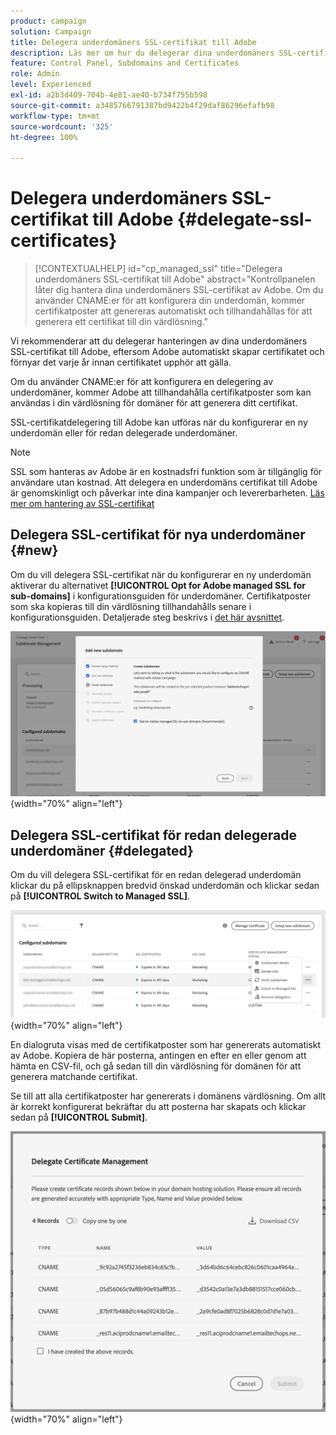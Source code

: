 ```yaml
---
product: campaign
solution: Campaign
title: Delegera underdomäners SSL-certifikat till Adobe
description: Läs mer om hur du delegerar dina underdomäners SSL-certifikat till Adobe
feature: Control Panel, Subdomains and Certificates
role: Admin
level: Experienced
exl-id: a2b3d409-704b-4e81-ae40-b734f755b598
source-git-commit: a3485766791387bd9422b4f29daf86296efafb98
workflow-type: tm+mt
source-wordcount: '325'
ht-degree: 100%

---
```


# Delegera underdomäners SSL-certifikat till Adobe {#delegate-ssl-certificates}

>[!CONTEXTUALHELP]
>id="cp_managed_ssl"
>title="Delegera underdomäners SSL-certifikat till Adobe"
>abstract="Kontrollpanelen låter dig hantera dina underdomäners SSL-certifikat av Adobe. Om du använder CNAME:er för att konfigurera din underdomän, kommer certifikatposter att genereras automatiskt och tillhandahållas för att generera ett certifikat till din värdlösning."

Vi rekommenderar att du delegerar hanteringen av dina underdomäners SSL-certifikat till Adobe, eftersom Adobe automatiskt skapar certifikatet och förnyar det varje år innan certifikatet upphör att gälla.

Om du använder CNAME:er för att konfigurera en delegering av underdomäner, kommer Adobe att tillhandahålla certifikatposter som kan användas i din värdlösning för domäner för att generera ditt certifikat.

SSL-certifikatdelegering till Adobe kan utföras när du konfigurerar en ny underdomän eller för redan delegerade underdomäner.

>[!NOTE]
>
>SSL som hanteras av Adobe är en kostnadsfri funktion som är tillgänglig för användare utan kostnad. Att delegera en underdomäns certifikat till Adobe är genomskinligt och påverkar inte dina kampanjer och levererbarheten. [Läs mer om hantering av SSL-certifikat](monitoring-ssl-certificates.md#management)


## Delegera SSL-certifikat för nya underdomäner {#new}

Om du vill delegera SSL-certifikat när du konfigurerar en ny underdomän aktiverar du alternativet **[!UICONTROL Opt for Adobe managed SSL for sub-domains]** i konfigurationsguiden för underdomäner. Certifikatposter som ska kopieras till din värdlösning tillhandahålls senare i konfigurationsguiden. Detaljerade steg beskrivs i [det här avsnittet](setting-up-new-subdomain.md).

![](assets/cname-adobe-managed.png){width="70%" align="left"}

## Delegera SSL-certifikat för redan delegerade underdomäner {#delegated}

Om du vill delegera SSL-certifikat för en redan delegerad underdomän klickar du på ellipsknappen bredvid önskad underdomän och klickar sedan på **[!UICONTROL Switch to Managed SSL]**.

![](assets/delegate-ssl-list.png){width="70%" align="left"}

En dialogruta visas med de certifikatposter som har genererats automatiskt av Adobe. Kopiera de här posterna, antingen en efter en eller genom att hämta en CSV-fil, och gå sedan till din värdlösning för domänen för att generera matchande certifikat.

Se till att alla certifikatposter har genererats i domänens värdlösning. Om allt är korrekt konfigurerat bekräftar du att posterna har skapats och klickar sedan på **[!UICONTROL Submit]**.

![](assets/delegate-ssl.png){width="70%" align="left"}
